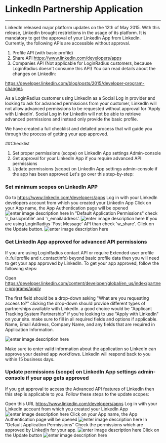 # LinkedIn Partnership Application

---

LinkedIn released major platform updates on the 12th of May 2015. With this release, LinkedIn brought restrictions in the usage of its platform. It is mandatory to get the approval of your LinkedIn App from LinkedIn. Currently, the following APIs are accessible without approval.

1. Profile API (with basic profile)
1. Share API https://www.linkedin.com/developers/apps
1. Companies API (Not applicable for LoginRadius customers, because LoginRadius doesn't consume this API)
   You can read details about the changes on LinkedIn:

https://developer.linkedin.com/blog/posts/2015/developer-program-changes

As a LoginRadius customer using LinkedIn as a Social Log in provider and looking to ask for advanced permissions from your customer, LinkedIn will not allow advanced permissions to be requested without approval for 'Apply with LinkedIn'. Social Log in for LinkedIn will not be able to retrieve advanced permissions and instead only provide the basic profile.

We have created a full checklist and detailed process that will guide you through the process of getting your app approved.

##Checklist

1. Set proper permissions (scope) on LinkedIn App settings Admin-console
1. Get approval for your LinkedIn App if you require advanced API permissions
1. Update permissions (scope) on LinkedIn App settings admin-console if the app has been approved
   Let's go over this step-by-step:

### Set minimum scopes on LinkedIn APP

Go to https://www.linkedin.com/developers/apps
Log in with your LinkedIn developers account from which you created your LinkedIn App
Click on your App name, the App Authentication page will be opened
![enter image description here](https://apidocs.lrcontent.com/images/3_2951258cfba6aed60f3.53957594.png)
In "Default Application Permissions" check 'r_basicprofile' and 'r_emailaddress'.
![enter image description here](https://apidocs.lrcontent.com/images/4_198558cfba7faf6740.84510858.png)
If you are using LoginRadius 'Post Message' API than check 'w_share'.
Click on the Update button.
![enter image description here](https://apidocs.lrcontent.com/images/5_635058cfba91088703.84682316.png)

### Get LinkedIn App approved for advanced API permissions

If you are using LoginRadius contact API or require Extended user profile (r_fullprofile and r_contactinfo) beyond basic profile data then you will need to get your app approved by LinkedIn. To get your app approved, follow the following steps:

Open https://developer.linkedin.com/content/developer/global/en_us/index/partner-programs/apply

The first field should be a drop-down asking "What are you requesting access to?" clicking the drop-down should provide different types of partnerships available with LinkedIn. a good choice would
be "Applicant Tracking System Partnership" if you're looking to use "Apply with LinkedIn" on your site.
make sure to fill in all required fields and options if applicable. Name, Email Address, Company Name, and any fields that are required in Application Information.

![enter image description here](https://apidocs.lrcontent.com/images/Screenshot-2017-07-04-12-03-35_28371595be6b2d390f5.43500427.png)

Make sure to enter valid information about the application so LinkedIn can approve your desired app workflows.
LinkedIn will respond back to you within 15 business days.

### Update permissions (scope) on LinkedIn App settings admin-console if your app gets approved

If you get approval to access the Advanced API features of LinkedIn then this step is applicable to you. Follow these steps to the update scopes:

Open this URL https://www.linkedin.com/developers/apps
Log in with your LinkedIn account from which you created your LinkedIn App
![enter image description here](https://apidocs.lrcontent.com/images/2-1_1654958cfbb0388e351.22992483.png)
Click on your App name, the App Authentication page will be opened
![enter image description here](https://apidocs.lrcontent.com/images/3-1_791258cfbb1893aa80.16986954.png)
In "Default Application Permissions" Check the permissions which are approved by LinkedIn for your app.
![enter image description here](https://apidocs.lrcontent.com/images/4-1_2325558cfbb2d3ccb71.83592628.png)
Click on the Update button
![enter image description here](https://apidocs.lrcontent.com/images/5-1_2478958cfbb448f3161.19319414.png)
